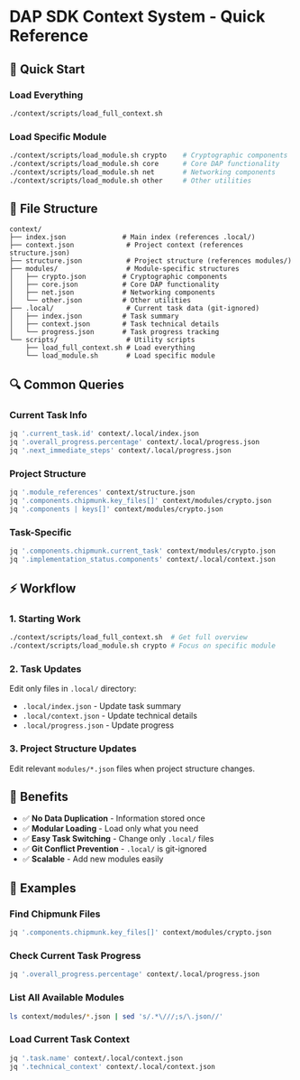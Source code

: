 # DAP SDK Context System - Quick Reference

## 🚀 Quick Start

### Load Everything
```bash
./context/scripts/load_full_context.sh
```

### Load Specific Module  
```bash
./context/scripts/load_module.sh crypto    # Cryptographic components
./context/scripts/load_module.sh core      # Core DAP functionality  
./context/scripts/load_module.sh net       # Networking components
./context/scripts/load_module.sh other     # Other utilities
```

## 📁 File Structure

```
context/
├── index.json              # Main index (references .local/)
├── context.json             # Project context (references structure.json)
├── structure.json           # Project structure (references modules/)
├── modules/                 # Module-specific structures
│   ├── crypto.json         # Cryptographic components
│   ├── core.json           # Core DAP functionality
│   ├── net.json            # Networking components
│   └── other.json          # Other utilities
├── .local/                  # Current task data (git-ignored)
│   ├── index.json          # Task summary
│   ├── context.json        # Task technical details  
│   └── progress.json       # Task progress tracking
└── scripts/                 # Utility scripts
    ├── load_full_context.sh # Load everything
    └── load_module.sh       # Load specific module
```

## 🔍 Common Queries

### Current Task Info
```bash
jq '.current_task.id' context/.local/index.json
jq '.overall_progress.percentage' context/.local/progress.json
jq '.next_immediate_steps' context/.local/progress.json
```

### Project Structure
```bash
jq '.module_references' context/structure.json
jq '.components.chipmunk.key_files[]' context/modules/crypto.json
jq '.components | keys[]' context/modules/crypto.json
```

### Task-Specific
```bash
jq '.components.chipmunk.current_task' context/modules/crypto.json
jq '.implementation_status.components' context/.local/context.json
```

## ⚡ Workflow

### 1. Starting Work
```bash
./context/scripts/load_full_context.sh  # Get full overview
./context/scripts/load_module.sh crypto # Focus on specific module
```

### 2. Task Updates
Edit only files in `.local/` directory:
- `.local/index.json` - Update task summary
- `.local/context.json` - Update technical details
- `.local/progress.json` - Update progress

### 3. Project Structure Updates  
Edit relevant `modules/*.json` files when project structure changes.

## 🎯 Benefits

- ✅ **No Data Duplication** - Information stored once
- ✅ **Modular Loading** - Load only what you need
- ✅ **Easy Task Switching** - Change only `.local/` files
- ✅ **Git Conflict Prevention** - `.local/` is git-ignored
- ✅ **Scalable** - Add new modules easily

## 🔧 Examples

### Find Chipmunk Files
```bash
jq '.components.chipmunk.key_files[]' context/modules/crypto.json
```

### Check Current Task Progress
```bash
jq '.overall_progress.percentage' context/.local/progress.json
```

### List All Available Modules
```bash
ls context/modules/*.json | sed 's/.*\///;s/\.json//'
```

### Load Current Task Context
```bash
jq '.task.name' context/.local/context.json
jq '.technical_context' context/.local/context.json
``` 